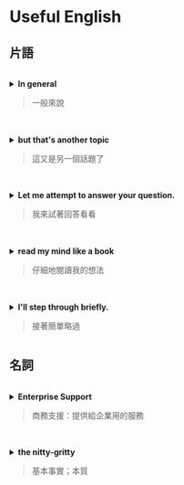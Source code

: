 ###### <!-- ref -->

[node.js enterprise support]: https://www.joyent.com/services/nodejs-support
[the nitty-gritty]: https://dictionary.cambridge.org/zht/%E8%A9%9E%E5%85%B8/%E8%8B%B1%E8%AA%9E-%E6%BC%A2%E8%AA%9E-%E7%B9%81%E9%AB%94/the-nitty-gritty
[briefly go through]: https://ludwig.guru/s/briefly+go+through
[i'll step through briefly.]: https://www.udemy.com/course/understand-nodejs/learn/lecture/3509218

<!-- ref -->

# Useful English

## 片語

###### <!-- In general -->

<details close>
<summary><b>In general</b>

> 一般來說

</summary>

> <mark>In general</mark>, since arrays give more than objects (arrays are ordered and objects not - hence array entries can be accessed just by position), that extra privilege arrays give comes at a cost - which is maintaining that order, hence operations done in the beginning of the array will be costly. However practically speaking no one would do that but that's another topic.

</details>

###### <!-- but that's another topic -->

<details close>
<summary><b>but that's another topic</b>

> 這又是另一個話題了

</summary>

> In general, since arrays give more than objects (arrays are ordered and objects not - hence array entries can be accessed just by position), that extra privilege arrays give comes at a cost - which is maintaining that order, hence operations done in the beginning of the array will be costly. However practically speaking no one would do that <mark>but that's another topic</mark>.

</details>

###### <!-- Let me attempt to answer your question. -->

<details close>
<summary><b>Let me attempt to answer your question.</b>

> 我來試著回答看看

</summary>

> Hello Haresh,
> <mark>Let me attempt to answer your question.</mark>
> First thing is to understand that two worlds are involved here. The "client world" where browsers live and the "server world" where node lives. These are two worlds apart and they only communicate via request-response period.

</details>

###### <!-- read my mind like a book -->

<details close>
<summary><b>read my mind like a book</b>

> 仔細地閱讀我的想法

</summary>

> Allan you <mark>read my mind like a book</mark>. exactly what I usually do - over complicate things. The reason I thought about that approach was since v8 is running in the browser(i think so) which would then be a think-client I thought why can't I have plugins so that each client could download which ever functionality they wanted. sorry if I got some greymatter wasted but just a thought. thanks for the light anyways.

</details>

###### <!-- I'll step through briefly. -->

<details close>
<summary><b>I'll step through briefly.</b>

> 接著簡單略過

</summary>

> <mark>[I'll step through briefly.]</mark> It'll process the contents of my file a bit.

> more: [briefly go through]

</details>

## 名詞

###### <!-- Enterprise Support -->

<details close>
<summary><b>Enterprise Support</b>

> 商務支援：提供給企業用的服務

</summary>

> Q: Are node have <mark>enterprise support</mark> ?
>
> A: Yup: [Node.js Enterprise Support]

</details>

###### <!-- the nitty-gritty -->

<details close>

<summary><b>the nitty-gritty</b>

> 基本事實；本質

</summary>

> And so, we'll just step now into where we're really getting into <mark>[the nitty-gritty]</mark>. This is compile. Now, it's going to actually compile my code.

</details>
